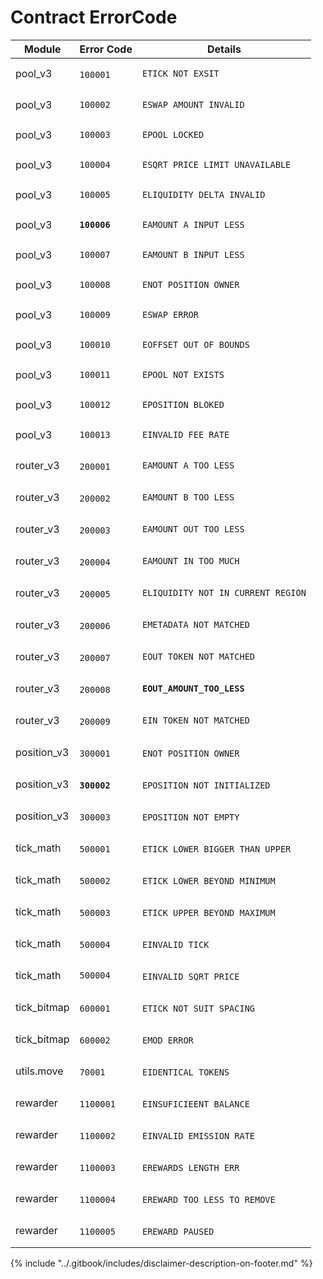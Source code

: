 # Contract ErrorCode



<table data-header-hidden><thead><tr><th>Module</th><th>Error Code</th><th>Details</th></tr></thead><tbody><tr><td>pool_v3</td><td><p></p><pre><code>100001
</code></pre></td><td><pre><code>ETICK_NOT_EXSIT
</code></pre></td></tr><tr><td>pool_v3</td><td><pre><code>100002
</code></pre></td><td><pre><code>ESWAP_AMOUNT_INVALID
</code></pre></td></tr><tr><td>pool_v3</td><td><pre><code>100003
</code></pre></td><td><pre><code>EPOOL_LOCKED
</code></pre></td></tr><tr><td>pool_v3</td><td><pre><code>100004
</code></pre></td><td><pre><code>ESQRT_PRICE_LIMIT_UNAVAILABLE
</code></pre></td></tr><tr><td>pool_v3</td><td><pre><code>100005
</code></pre></td><td><pre><code>ELIQUIDITY_DELTA_INVALID
</code></pre></td></tr><tr><td>pool_v3</td><td><pre><code><strong>100006
</strong></code></pre></td><td><pre><code>EAMOUNT_A_INPUT_LESS
</code></pre></td></tr><tr><td>pool_v3</td><td><pre><code>100007
</code></pre></td><td><pre><code>EAMOUNT_B_INPUT_LESS
</code></pre></td></tr><tr><td>pool_v3</td><td><pre><code>100008
</code></pre></td><td><pre><code>ENOT_POSITION_OWNER
</code></pre></td></tr><tr><td>pool_v3</td><td><pre><code>100009
</code></pre></td><td><pre><code>ESWAP_ERROR
</code></pre></td></tr><tr><td>pool_v3</td><td><pre><code>100010
</code></pre></td><td><pre><code>EOFFSET_OUT_OF_BOUNDS
</code></pre></td></tr><tr><td>pool_v3</td><td><pre><code>100011
</code></pre></td><td><pre><code>EPOOL_NOT_EXISTS
</code></pre></td></tr><tr><td>pool_v3</td><td><pre><code>100012
</code></pre></td><td><pre><code>EPOSITION_BLOKED
</code></pre></td></tr><tr><td>pool_v3</td><td><pre><code>100013
</code></pre></td><td><pre><code>EINVALID_FEE_RATE
</code></pre></td></tr><tr><td>router_v3</td><td><p></p><pre><code>200001
</code></pre></td><td><pre><code>EAMOUNT_A_TOO_LESS
</code></pre></td></tr><tr><td>router_v3</td><td><p></p><pre><code>200002
</code></pre></td><td><pre><code>EAMOUNT_B_TOO_LESS
</code></pre></td></tr><tr><td>router_v3</td><td><p></p><pre><code>200003
</code></pre></td><td><pre><code>EAMOUNT_OUT_TOO_LESS
</code></pre></td></tr><tr><td>router_v3</td><td><p></p><pre><code>200004
</code></pre></td><td><pre><code>EAMOUNT_IN_TOO_MUCH
</code></pre></td></tr><tr><td>router_v3</td><td><p></p><pre><code>200005
</code></pre></td><td><pre><code>ELIQUIDITY_NOT_IN_CURRENT_REGION
</code></pre></td></tr><tr><td>router_v3</td><td><p></p><pre><code>200006
</code></pre></td><td><pre><code>EMETADATA_NOT_MATCHED
</code></pre></td></tr><tr><td>router_v3</td><td><p></p><pre><code>200007
</code></pre></td><td><pre><code>EOUT_TOKEN_NOT_MATCHED
</code></pre></td></tr><tr><td>router_v3</td><td><p></p><pre><code>200008
</code></pre></td><td><pre><code><strong>EOUT_AMOUNT_TOO_LESS
</strong></code></pre></td></tr><tr><td>router_v3</td><td><p></p><pre><code>200009
</code></pre></td><td><pre><code>EIN_TOKEN_NOT_MATCHED
</code></pre></td></tr><tr><td>position_v3</td><td><p></p><pre><code>300001
</code></pre></td><td><p></p><pre><code>ENOT_POSITION_OWNER
</code></pre></td></tr><tr><td>position_v3</td><td><p></p><pre><code><strong>300002
</strong></code></pre></td><td><p></p><pre><code>EPOSITION_NOT_INITIALIZED
</code></pre></td></tr><tr><td>position_v3</td><td><p></p><pre><code>300003
</code></pre></td><td><p></p><pre><code>EPOSITION_NOT_EMPTY
</code></pre></td></tr><tr><td>tick_math</td><td><p></p><pre><code>500001
</code></pre></td><td><p></p><pre><code>ETICK_LOWER_BIGGER_THAN_UPPER
</code></pre></td></tr><tr><td>tick_math</td><td><p></p><pre><code>500002
</code></pre></td><td><p></p><pre><code>ETICK_LOWER_BEYOND_MINIMUM
</code></pre></td></tr><tr><td>tick_math</td><td><p></p><pre><code>500003
</code></pre></td><td><p></p><pre><code>ETICK_UPPER_BEYOND_MAXIMUM
</code></pre></td></tr><tr><td>tick_math</td><td><p></p><pre><code>500004
</code></pre></td><td><p></p><pre><code>EINVALID_TICK
</code></pre></td></tr><tr><td>tick_math</td><td><pre><code>500004
</code></pre></td><td><p></p><pre><code>EINVALID_SQRT_PRICE
</code></pre></td></tr><tr><td>tick_bitmap</td><td><p></p><pre><code>600001
</code></pre></td><td><p></p><pre><code>ETICK_NOT_SUIT_SPACING
</code></pre></td></tr><tr><td>tick_bitmap</td><td><p></p><pre><code>600002
</code></pre></td><td><p></p><pre><code>EMOD_ERROR
</code></pre></td></tr><tr><td>utils.move</td><td><p></p><pre><code>70001
</code></pre></td><td><p></p><pre><code>EIDENTICAL_TOKENS
</code></pre></td></tr><tr><td>rewarder</td><td><p></p><pre><code>1100001
</code></pre></td><td><p></p><pre><code>EINSUFICIEENT_BALANCE
</code></pre></td></tr><tr><td>rewarder</td><td><p></p><pre><code>1100002
</code></pre></td><td><p></p><pre><code>EINVALID_EMISSION_RATE
</code></pre></td></tr><tr><td>rewarder</td><td><p></p><pre><code>1100003
</code></pre></td><td><p></p><pre><code>EREWARDS_LENGTH_ERR
</code></pre></td></tr><tr><td>rewarder</td><td><p></p><pre><code>1100004
</code></pre></td><td><p></p><pre><code>EREWARD_TOO_LESS_TO_REMOVE
</code></pre></td></tr><tr><td>rewarder</td><td><p></p><pre><code>1100005
</code></pre></td><td><p></p><pre><code>EREWARD_PAUSED
</code></pre></td></tr></tbody></table>





{% include "../.gitbook/includes/disclaimer-description-on-footer.md" %}
